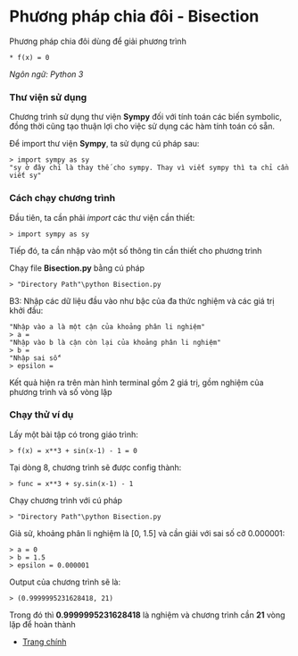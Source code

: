 # Phương pháp chia đôi - Bisection 
Phương pháp chia đôi dùng để giải phương trình

    * f(x) = 0

*Ngôn ngữ: Python 3*

### **Thư viện sử dụng**
Chương trình sử dụng thư viện **Sympy** đối với tính toán các biến symbolic, đồng thời cũng tạo thuận lợi cho việc sử dụng các hàm tính toán có sẵn.

Để import thư viện **Sympy**, ta sử dụng cú pháp sau:

    > import sympy as sy
    "sy ở đây chỉ là thay thế cho sympy. Thay vì viết sympy thì ta chỉ cần viết sy"
### **Cách chạy chương trình**
Đầu tiên, ta cần phải *import* các thư viện cần thiết:

    > import sympy as sy

Tiếp đó, ta cần nhập vào một số thông tin cần thiết cho phương trình

Chạy file **Bisection.py** bằng cú pháp

    > "Directory Path"\python Bisection.py

B3: Nhập các dữ liệu đầu vào như bậc của đa thức nghiệm và các giá trị khởi đầu:

    "Nhập vào a là một cận của khoảng phân li nghiệm"
    > a =  
    "Nhập vào b là cận còn lại của khoảng phân li nghiệm"
    > b = 
    "Nhập sai số"
    > epsilon = 

Kết quả hiện ra trên màn hình terminal gồm 2 giá trị, gồm nghiệm của phương trình và số vòng lặp

### **Chạy thử ví dụ**
Lấy một bài tập có trong giáo trình:

    > f(x) = x**3 + sin(x-1) - 1 = 0

Tại dòng 8, chương trình sẽ được config thành:

    > func = x**3 + sy.sin(x-1) - 1

Chạy chương trình với cú pháp 

    > "Directory Path"\python Bisection.py

Giả sử, khoảng phân li nghiệm là [0, 1.5] và cần giải với sai số cỡ 0.000001: 

    > a = 0
    > b = 1.5
    > epsilon = 0.000001

Output của chương trình sẽ là:

    > (0.9999995231628418, 21)

Trong đó thì **0.9999995231628418** là nghiệm và chương trình cần **21** vòng lặp để hoàn thành

* [Trang chính](https://github.com/Billrizer/Numerical-Analysis_Integrated-Equation/tree/Integral-Equation)
